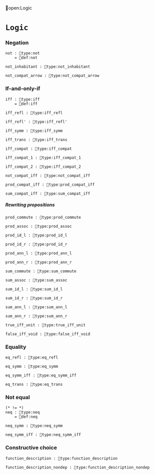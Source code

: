 open:Logic
# `Logic`

### Negation

    not : type:not
        = def:not

    not_inhabitant : type:not_inhabitant

    not_compat_arrow : type:not_compat_arrow


### If-and-only-if

    iff : type:iff
        = def:iff

    iff_refl : type:iff_refl

    iff_refl' : type:iff_refl'

    iff_symm : type:iff_symm

    iff_trans : type:iff_trans

    iff_compat : type:iff_compat

    iff_compat_1 : type:iff_compat_1

    iff_compat_2 : type:iff_compat_2

    not_compat_iff : type:not_compat_iff

    prod_compat_iff : type:prod_compat_iff

    sum_compat_iff : type:sum_compat_iff


##### Rewriting propositions

    prod_commute : type:prod_commute

    prod_assoc : type:prod_assoc

    prod_id_l : type:prod_id_l

    prod_id_r : type:prod_id_r

    prod_ann_l : type:prod_ann_l

    prod_ann_r : type:prod_ann_r

    sum_commute : type:sum_commute

    sum_assoc : type:sum_assoc

    sum_id_l : type:sum_id_l

    sum_id_r : type:sum_id_r

    sum_ann_l : type:sum_ann_l

    sum_ann_r : type:sum_ann_r

    true_iff_unit : type:true_iff_unit

    false_iff_void : type:false_iff_void


### Equality

    eq_refl : type:eq_refl

    eq_symm : type:eq_symm

    eq_symm_iff : type:eq_symm_iff

    eq_trans : type:eq_trans


### Not equal

    (* != *)
    neq : type:neq
        = def:neq

    neq_symm : type:neq_symm

    neq_symm_iff : type:neq_symm_iff


### Constructive choice

    function_description : type:function_description

    function_description_nondep : type:function_description_nondep
